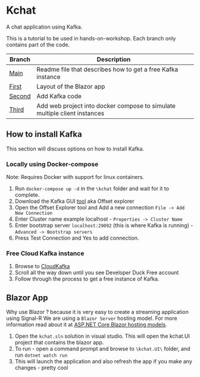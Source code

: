 # Kchat

A chat application using Kafka. 

This is a tutorial to be used in hands-on-workshop. Each branch only contains part of the code.

|Branch|Description|
|-|-|
[Main](https://github.com/TalalTayyab/Kchat/tree/main)|Readme file that describes how to get a free Kafka instance
[First](https://github.com/TalalTayyab/Kchat/tree/first)|Layout of the Blazor app
[Second](https://github.com/TalalTayyab/Kchat/tree/second)|Add Kafka code
[Third](https://github.com/TalalTayyab/Kchat/tree/third)|Add web project into docker compose to simulate multiple client instances

## How to install Kafka

This section will discuss options on how to install Kafka.

### Locally using Docker-compose

Note: Requires Docker with support for linux containers.

1. Run `docker-compose up -d` in the `\kchat` folder and wait for it to complete.
1. Download the Kafka GUI [tool](https://kafkatool.com/download.html) aka Offset explorer
1. Open the Offset Explorer tool and Add a new connection `File -> Add New Connection`
1. Enter Cluster name example localhost - `Properties -> Cluster Name`
1. Enter bootstrap server `localhost:29092` (this is where Kafka is running) - `Advanced -> Bootstrap servers`
1. Press Test Connection and Yes to add connection.

### Free Cloud Kafka instance 

1. Browse to [CloudKafka](https://www.cloudkarafka.com/plans.html)
1. Scroll all the way down until you see Developer Duck Free account
1. Follow through the process to get a free instance of Kafka.

## Blazor App

Why use Blazor ?  because it is very easy to create a streaming application using Signal-R
We are using a `Blazor Server` hosting model. For more information read about it at [ASP.NET Core Blazor hosting models](https://docs.microsoft.com/en-us/aspnet/core/blazor/hosting-models?view=aspnetcore-5.0).

1. Open the `kchat.sln` solution in visual studio. This will open the kchat.UI project that contains the blazor app.
1. To run - open a command prompt and browse to `\kchat.UI\` folder, and run `dotnet watch run`
1. This will launch the application and also refresh the app if you make any changes - pretty cool
